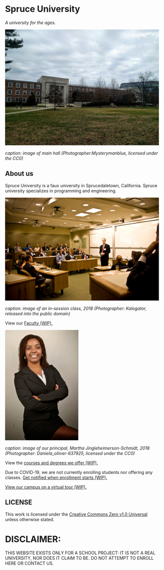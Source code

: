 # Spruce University
_A university for the ages._

![Image](/assets/Main_Hall.png)

_caption: image of main hall (Photographer:Mysterymanblue, licensed under the CC0)_

## About us
Spruce University is a faux university in Sprucedaletown, California. Spruce university specializes in programming and engineering.

![Image](/assets/Classroom.jpg)

_caption: image of an in-session class, 2018 (Photographer: Kalogator, released into the public domain)_

View our [Faculty (WIP).](https://calebgilmartin.github.io/schoolwebsite/faculty)

![Image](/assets/Principal.jpg)

_caption: image of our principal, Martha Jingleheimerson-Schmidt, 2018 (Photographer: Daniela_oliiver-637925, licensed under the CC0)_

View the [courses and degrees we offer (WIP).](https://calebgilmartin.github.io/schoolwebsite/courses)

Due to COVID-19, we are not currently enrolling students nor offering any classes. [Get notified when enrollment starts (WIP).](https://calebgilmartin.github.io/schoolwebsite/enrollment)

[View our campus on a virtual tour (WIP).](https://calebgilmartin.github.io/schoolwebsite/tour)

## LICENSE
This work is licensed under the [Creative Commons Zero v1.0 Universal](https://creativecommons.org/publicdomain/zero/1.0/) unless otherwise stated.

# DISCLAIMER:
THIS WEBSITE EXISTS ONLY FOR A SCHOOL PROJECT: IT IS NOT A REAL UNIVERSITY, NOR DOES IT CLAIM TO BE. DO NOT ATTEMPT TO ENROLL HERE OR CONTACT US.
